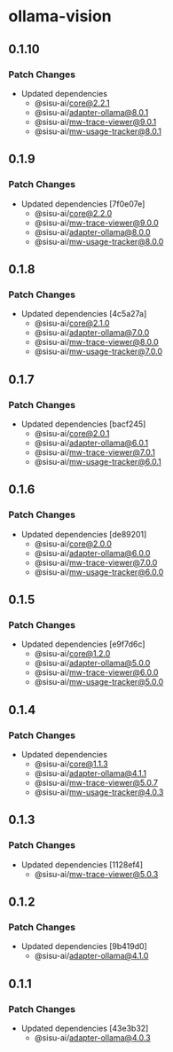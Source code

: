 # ollama-vision

## 0.1.10

### Patch Changes

- Updated dependencies
  - @sisu-ai/core@2.2.1
  - @sisu-ai/adapter-ollama@8.0.1
  - @sisu-ai/mw-trace-viewer@9.0.1
  - @sisu-ai/mw-usage-tracker@8.0.1

## 0.1.9

### Patch Changes

- Updated dependencies [7f0e07e]
  - @sisu-ai/core@2.2.0
  - @sisu-ai/mw-trace-viewer@9.0.0
  - @sisu-ai/adapter-ollama@8.0.0
  - @sisu-ai/mw-usage-tracker@8.0.0

## 0.1.8

### Patch Changes

- Updated dependencies [4c5a27a]
  - @sisu-ai/core@2.1.0
  - @sisu-ai/adapter-ollama@7.0.0
  - @sisu-ai/mw-trace-viewer@8.0.0
  - @sisu-ai/mw-usage-tracker@7.0.0

## 0.1.7

### Patch Changes

- Updated dependencies [bacf245]
  - @sisu-ai/core@2.0.1
  - @sisu-ai/adapter-ollama@6.0.1
  - @sisu-ai/mw-trace-viewer@7.0.1
  - @sisu-ai/mw-usage-tracker@6.0.1

## 0.1.6

### Patch Changes

- Updated dependencies [de89201]
  - @sisu-ai/core@2.0.0
  - @sisu-ai/adapter-ollama@6.0.0
  - @sisu-ai/mw-trace-viewer@7.0.0
  - @sisu-ai/mw-usage-tracker@6.0.0

## 0.1.5

### Patch Changes

- Updated dependencies [e9f7d6c]
  - @sisu-ai/core@1.2.0
  - @sisu-ai/adapter-ollama@5.0.0
  - @sisu-ai/mw-trace-viewer@6.0.0
  - @sisu-ai/mw-usage-tracker@5.0.0

## 0.1.4

### Patch Changes

- Updated dependencies
  - @sisu-ai/core@1.1.3
  - @sisu-ai/adapter-ollama@4.1.1
  - @sisu-ai/mw-trace-viewer@5.0.7
  - @sisu-ai/mw-usage-tracker@4.0.3

## 0.1.3

### Patch Changes

- Updated dependencies [1128ef4]
  - @sisu-ai/mw-trace-viewer@5.0.3

## 0.1.2

### Patch Changes

- Updated dependencies [9b419d0]
  - @sisu-ai/adapter-ollama@4.1.0

## 0.1.1

### Patch Changes

- Updated dependencies [43e3b32]
  - @sisu-ai/adapter-ollama@4.0.3
